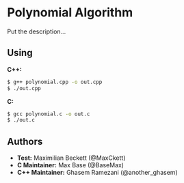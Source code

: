 # Polynomial Algorithm

Put the description...

## Using

**C++:**
```bash
$ g++ polynomial.cpp -o out.cpp
$ ./out.cpp
```

**C:**
```bash
$ gcc polynomial.c -o out.c
$ ./out.c
```

## Authors

- **Test:** Maximilian Beckett (@MaxCkett)
- **C Maintainer:** Max Base (@BaseMax)
- **C++ Maintainer:** Ghasem Ramezani (@another_ghasem)

